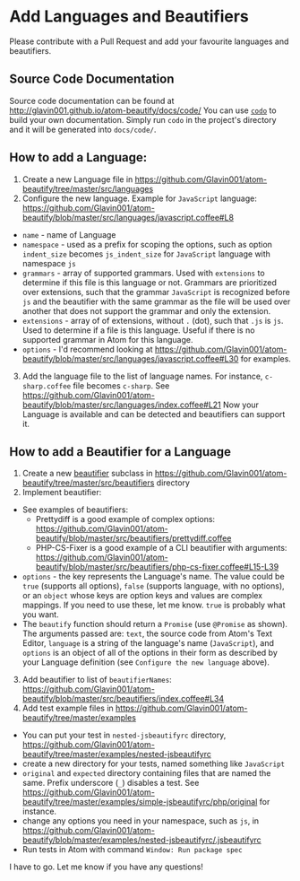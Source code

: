 # Add Languages and Beautifiers

Please contribute with a Pull Request and add your favourite languages and beautifiers.

## Source Code Documentation
Source code documentation can be found at http://glavin001.github.io/atom-beautify/docs/code/
You can use [`codo`](https://github.com/coffeedoc/codo) to build your own documentation. Simply run `codo` in the project's directory and it will be generated into `docs/code/`.

## How to add a Language:

1. Create a new Language file in https://github.com/Glavin001/atom-beautify/tree/master/src/languages
2. Configure the new language. Example for `JavaScript` language: https://github.com/Glavin001/atom-beautify/blob/master/src/languages/javascript.coffee#L8
  - `name` - name of Language
  - `namespace` - used as a prefix for scoping the options, such as option `indent_size` becomes `js_indent_size` for `JavaScript` language with namespace `js`
  - `grammars` - array of supported grammars. Used with `extensions` to determine if this file is this language or not. Grammars are prioritized over extensions, such that the grammar `JavaScript` is recognized before `js` and the beautifier with the same grammar as the file will be used over another that does not support the grammar and only the extension.
  - `extensions` - array of of extensions, without `.` (dot), such that `.js` is `js`. Used to determine if a file is this language. Useful if there is no supported grammar in Atom for this language.
  - `options` - I'd recommend looking at https://github.com/Glavin001/atom-beautify/blob/master/src/languages/javascript.coffee#L30 for examples.
3. Add the language file to the list of language names. For instance, `c-sharp.coffee` file becomes `c-sharp`. See https://github.com/Glavin001/atom-beautify/blob/master/src/languages/index.coffee#L21
Now your Language is available and can be detected and beautifiers can support it.

## How to add a Beautifier for a Language

1. Create a new [beautifier](https://github.com/Glavin001/atom-beautify/blob/master/src/beautifiers/beautifier.coffee) subclass in https://github.com/Glavin001/atom-beautify/tree/master/src/beautifiers directory
2. Implement beautifier:
  - See examples of beautifiers:
    - Prettydiff is a good example of complex options: https://github.com/Glavin001/atom-beautify/blob/master/src/beautifiers/prettydiff.coffee
    - PHP-CS-Fixer is a good example of a CLI beautifier with arguments: https://github.com/Glavin001/atom-beautify/blob/master/src/beautifiers/php-cs-fixer.coffee#L15-L39
  - `options` - the key represents the Language's name. The value could be `true` (supports all options), `false` (supports language, with no options), or an `object` whose keys are option keys and values are complex mappings. If you need to use these, let me know. `true` is probably what you want.
  - The `beautify` function should return a `Promise` (use `@Promise` as shown). The arguments passed are: `text`, the source code from Atom's Text Editor, `language` is a string of the language's name (`JavaScript`), and `options` is an object of all of the options in their form as described by your Language definition (see `Configure the new language` above).
3. Add beautifier to list of `beautifierNames`: https://github.com/Glavin001/atom-beautify/blob/master/src/beautifiers/index.coffee#L34
4. Add test example files in https://github.com/Glavin001/atom-beautify/tree/master/examples
  - You can put your test in `nested-jsbeautifyrc` directory, https://github.com/Glavin001/atom-beautify/tree/master/examples/nested-jsbeautifyrc
  - create a new directory for your tests, named something like `JavaScript`
  - `original` and `expected` directory containing files that are named the same. Prefix underscore (`_`) disables a test. See https://github.com/Glavin001/atom-beautify/tree/master/examples/simple-jsbeautifyrc/php/original for instance.
  - change any options you need in your namespace, such as `js`, in https://github.com/Glavin001/atom-beautify/blob/master/examples/nested-jsbeautifyrc/.jsbeautifyrc
  - Run tests in Atom with command `Window: Run package spec`

I have to go. Let me know if you have any questions!
